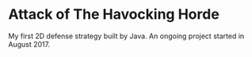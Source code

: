 # Attack of The Havocking Horde

My first 2D defense strategy built by Java.
An ongoing project started in August 2017.

